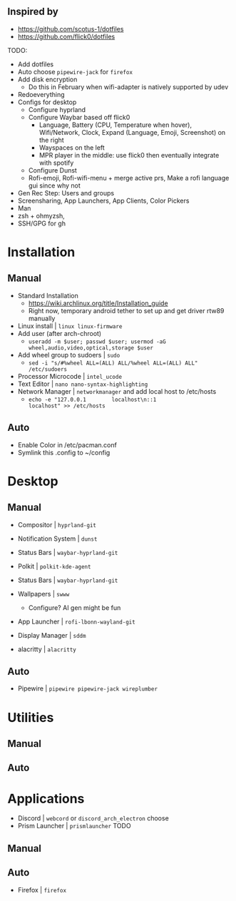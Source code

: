## Inspired by

- https://github.com/scotus-1/dotfiles
- https://github.com/flick0/dotfiles

TODO:
- Add dotfiles
- Auto choose `pipewire-jack` for `firefox`
- Add disk encryption
  - Do this in February when wifi-adapter is natively supported by udev
- Redoeverything
- Configs for desktop
  - Configure hyprland
  - Configure Waybar based off flick0
    - Language, Battery (CPU, Temperature when hover), Wifi/Network, Clock, Expand (Language, Emoji, Screenshot) on the right
    - Wayspaces on the left
    - MPR player in the middle: use flick0 then eventually integrate with spotify
  - Configure Dunst
  - Rofi-emoji, Rofi-wifi-menu + merge active prs, Make a rofi language gui since why not
- Gen Rec Step: Users and groups
- Screensharing, App Launchers, App Clients, Color Pickers
- Man
- zsh + ohmyzsh, 
- SSH/GPG for gh

# Installation

## Manual
- Standard Installation
  - https://wiki.archlinux.org/title/Installation_guide
  - Right now, temporary android tether to set up and get driver rtw89 manually
- Linux install | `linux linux-firmware`
- Add user (after arch-chroot) 
  - `useradd -m $user; passwd $user; usermod -aG wheel,audio,video,optical,storage $user`
- Add wheel group to sudoers | `sudo`
  - `sed -i "s/#%wheel ALL=(ALL) ALL/%wheel ALL=(ALL) ALL" /etc/sudoers`
- Processor Microcode | `intel_ucode`
- Text Editor | `nano nano-syntax-highlighting`
- Network Manager | `networkmanager` and add local host to /etc/hosts
  - `echo -e "127.0.0.1        localhost\n::1              localhost" >> /etc/hosts`

## Auto
- Enable Color in /etc/pacman.conf
- Symlink this .config to ~/config

# Desktop

## Manual
- Compositor | `hyprland-git` 
- Notification System | `dunst` 
- Status Bars | `waybar-hyprland-git` 

- Polkit | `polkit-kde-agent` 
- Status Bars | `waybar-hyprland-git` 
- Wallpapers | `swww` 
  - Configure? AI gen might be fun
- App Launcher | `rofi-lbonn-wayland-git` 
- Display Manager | `sddm` 

- alacritty | `alacritty`

## Auto
- Pipewire | `pipewire pipewire-jack wireplumber`

# Utilities
## Manual
## Auto

# Applications
- Discord | `webcord` or `discord_arch_electron` choose
- Prism Launcher | `prismlauncher` TODO

## Manual
## Auto
- Firefox | `firefox`
